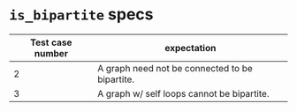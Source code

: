 # `is_bipartite` specs

| Test case number | expectation                                    |
| ---------------- | ---------------------------------------------- |
| 2                | A graph need not be connected to be bipartite. |
| 3                | A graph w/ self loops cannot be bipartite.     |